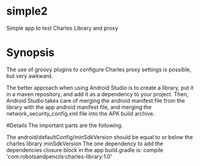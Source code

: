 # simple2
Simple app to test Charles Library and proxy

# Synopsis
The use of groovy plugins to configure Charles proxy settings is possible, but very awkward.

The better approach when using Android Studio is to create a library, put it in a maven repository, and add it as a dependency to your project.  Then, Android Studio takes care of merging the android manifest file from the library with the app android manifest file, and merging the network_security_config.xml file into the APK build archive.

#Details
The important parts are the following.

The android/defaultConfig/minSdkVersion should be equal to or below the charles library minSdkVersion
The one dependency to add the dependencies closure block in the app build.gradle is:
compile 'com.robotsandpencils:charles-library:1.0'
